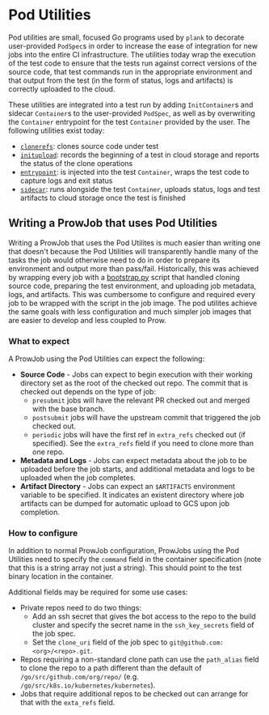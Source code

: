 # Pod Utilities

Pod utilities are small, focused Go programs used by `plank` to decorate user-provided `PodSpec`s
in order to increase the ease of integration for new jobs into the entire CI infrastructure. The
utilities today wrap the execution of the test code to ensure that the tests run against correct
versions of the source code, that test commands run in the appropriate environment and that output
from the test (in the form of status, logs and artifacts) is correctly uploaded to the cloud.

These utilities are integrated into a test run by adding `InitContainer`s and sidecar `Container`s
to the user-provided `PodSpec`, as well as by overwriting the `Container` entrypoint for the test
`Container` provided by the user. The following utilities exist today:

 - [`clonerefs`](./cmd/clonerefs/README.md): clones source code under test
 - [`initupload`](./cmd/initupload/README.md): records the beginning of a test in cloud storage
   and reports the status of the clone operations
 - [`entrypoint`](./cmd/entrypoint/README.md): is injected into the test `Container`, wraps the
   test code to capture logs and exit status
 - [`sidecar`](./cmd/sidecar/README.md): runs alongside the test `Container`, uploads status, logs
   and test artifacts to cloud storage once the test is finished

## Writing a ProwJob that uses Pod Utilities

Writing a ProwJob that uses the Pod Utilites is much easier than writing one
that doesn't because the Pod Utilities will transparently handle many of the
tasks the job would otherwise need to do in order to prepare its environment
and output more than pass/fail. Historically, this was achieved by wrapping
every job with a [bootstrap.py](jenkins/bootstrap.py) script that handled cloning
source code, preparing the test environment, and uploading job metadata, logs,
and artifacts. This was cumbersome to configure and required every job to be
wrapped with the script in the job image. The pod utilites achieve the same goals
with less configuration and much simpler job images that are easier to develop
and less coupled to Prow.

### What to expect

A ProwJob using the Pod Utilities can expect the following:
- **Source Code** - Jobs can expect to begin execution with their working
directory set as the root of the checked out repo. The commit that is checked
out depends on the type of job:
	- `presubmit` jobs will have the relevant PR checked out and merged with the base branch.
	- `postsubmit` jobs will have the upstream commit that triggered the job checked out.
	- `periodic` jobs will have the first ref in `extra_refs` checked out (if specified).
See the `extra_refs` field if you need to clone more than one repo.
- **Metadata and Logs** - Jobs can expect metadata about the job to be uploaded
before the job starts, and additional metadata and logs to be uploaded when the
job completes.
- **Artifact Directory** - Jobs can expect an `$ARTIFACTS` environment variable
to be specified. It indicates an existent directory where job artifacts can be
dumped for automatic upload to GCS upon job completion.

### How to configure

In addition to normal ProwJob configuration, ProwJobs using the Pod Utilities
need to specify the `command` field in the container specification (note that
this is a string array not just a string). This should point to the test binary
location in the container.

Additional fields may be required for some use cases:
- Private repos need to do two things:
	- Add an ssh secret that gives the bot access to the repo to the build cluster
	and specify the secret name in the `ssh_key_secrets` field of the job spec.
	- Set the `clone_uri` field of the job spec to `git@github.com:<org>/<repo>.git`.
- Repos requiring a non-standard clone path can use the `path_alias` field
to clone the repo to a path different than the default of `/go/src/github.com/org/repo/` (e.g. `/go/src/k8s.io/kubernetes/kubernetes`).
- Jobs that require additional repos to be checked out can arrange for that with
the `exta_refs` field.
